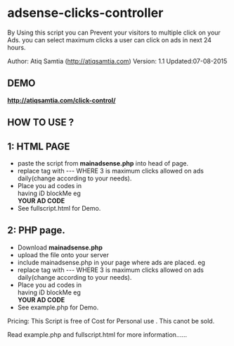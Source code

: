 adsense-clicks-controller
=========================

By Using this script you can Prevent your visitors to multiple click on your Ads. 
you can select maximum clicks a user can click on ads in next 24 hours.

Author: Atiq Samtia (http://atiqsamtia.com)
Version: 1.1
Updated:07-08-2015

## DEMO

  **http://atiqsamtia.com/click-control/**


## HOW TO USE ?

## 1: HTML PAGE
  * paste the script from **mainadsense.php** into head of page.
  * replace <code><body></code> tag with <code><body onload="checkCookie(3)"></code> --- WHERE 3 is maximum clicks allowed on ads daily(change according to your needs).
  * Place you ad codes in <div> having  iD blockMe  eg  **<div id="blockMe"> YOUR AD CODE </div>**
  * See fullscript.html for Demo.
  
## 2: PHP page.
  * Download **mainadsense.php**
  * upload the file onto your server 
  * include mainadsense.php in your page where ads are placed.  eg **<?php include "mainadsense.php"; ?>**
  * replace **<body>** tag with **<body onload="checkCookie(3)">** --- WHERE 3 is maximum clicks allowed on ads daily(change according to your needs).
  * Place you ad codes in <div> having  iD blockMe  eg  **<div id="blockMe"> YOUR AD CODE </div>**
  * See example.php for Demo.
  

Pricing: This Script is free of Cost for Personal use . This canot be sold.

Read example.php and fullscript.html for more information......

